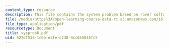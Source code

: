 ```yaml
---
content_type: resource
description: This file contains the system problem based on rover software design.
file: /media/https%3A/open-learning-course-data-rc.s3.amazonaws.com/16-01-unified-engineering-i-ii-iii-iv-fall-2005-spring-2006/527df5181c6beafec2309cc655845fc5_sysprob6.pdf
file_type: application/pdf
resourcetype: Document
title: sysprob6.pdf
uid: 527df518-1c6b-eafe-c230-9cc655845fc5
---
```

